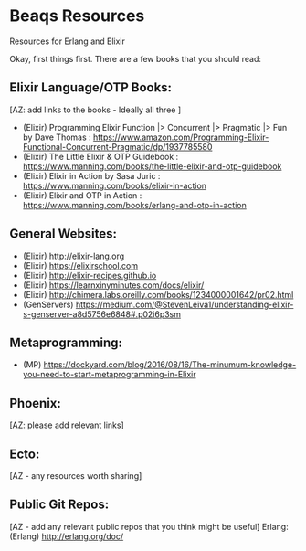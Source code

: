# Beaqs Resources
Resources for Erlang and Elixir

Okay, first things first. There are a few books that you should read:

## Elixir Language/OTP Books:

[AZ: add links to the books - Ideally all three ]

- (Elixir) Programming Elixir Function |> Concurrent |> Pragmatic |> Fun by Dave Thomas : https://www.amazon.com/Programming-Elixir-Functional-Concurrent-Pragmatic/dp/1937785580
- (Elixir) The Little Elixir & OTP Guidebook : https://www.manning.com/books/the-little-elixir-and-otp-guidebook
- (Elixir) Elixir in Action by Sasa Juric : https://www.manning.com/books/elixir-in-action
- (Elixir) Elixir and OTP in Action : https://www.manning.com/books/erlang-and-otp-in-action

## General Websites:

- (Elixir) http://elixir-lang.org
- (Elixir) https://elixirschool.com
- (Elixir) http://elixir-recipes.github.io
- (Elixir) https://learnxinyminutes.com/docs/elixir/
- (Elixir) http://chimera.labs.oreilly.com/books/1234000001642/pr02.html
- (GenServers) https://medium.com/@StevenLeiva1/understanding-elixir-s-genserver-a8d5756e6848#.p02i6p3sm

## Metaprogramming:

- (MP) https://dockyard.com/blog/2016/08/16/The-minumum-knowledge-you-need-to-start-metaprogramming-in-Elixir

## Phoenix:

[AZ: please add relevant links]

## Ecto:

[AZ - any resources worth sharing]

## Public Git Repos:

[AZ - add any relevant public repos that you think might be useful]
Erlang:
(Erlang) http://erlang.org/doc/
